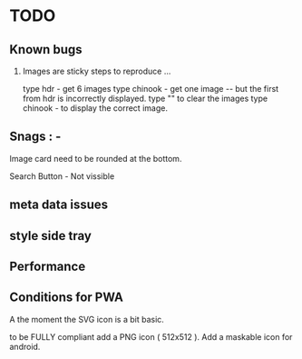 # TODO

## Known bugs

1) Images are sticky
  steps to reproduce ...

    type hdr - get 6 images
    type chinook - get one image -- but the first from hdr is incorrectly displayed.
    type "" to clear the images
    type chinook - to display the correct image.

## Snags : -

  Image card need to be rounded at the bottom.

  Search Button - Not vissible

## meta data issues

## style side tray

## Performance

## Conditions for PWA

A the moment the SVG icon is a bit basic.

to be FULLY compliant add a PNG icon  ( 512x512 ).
Add a maskable icon for android.